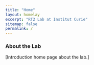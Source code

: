 ```yaml
---
title: "Home"
layout: homelay
excerpt: "RT2 Lab at Institut Curie"
sitemap: false
permalink: /
---
```


### About the Lab

[Introduction home page about the lab.]
